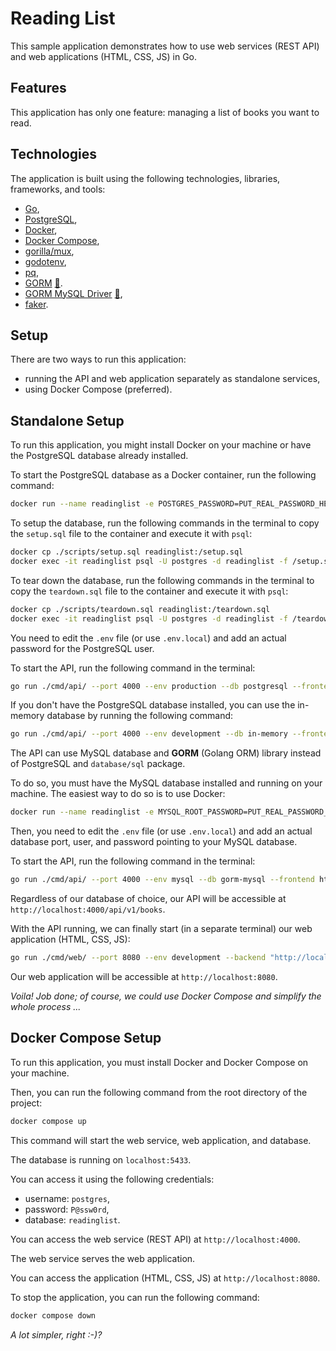 # Reading List

This sample application demonstrates how to use web services (REST API) and web applications (HTML, CSS, JS) in Go.

## Features

This application has only one feature: managing a list of books you want to read.

## Technologies

The application is built using the following technologies, libraries, frameworks, and tools:

- [Go](https://golang.org/),
- [PostgreSQL](https://www.postgresql.org/),
- [Docker](https://www.docker.com/),
- [Docker Compose](https://docs.docker.com/compose/),
- [gorilla/mux](https://github.com/gorilla/mux),
- [godotenv](https://github.com/joho/godotenv),
- [pq](github.com/lib/pq),
- [GORM](https://gorm.io/) [:file_folder:](gorm.io/gorm).
- [GORM MySQL Driver](https://gorm.io/docs/connecting_to_the_database.html#MySQL) [:file_folder:](gorm.io/driver/mysql),
- [faker](https://github.com/jaswdr/faker).

## Setup

There are two ways to run this application:

- running the API and web application separately as standalone services,
- using Docker Compose (preferred).

## Standalone Setup

To run this application, you might install Docker on your machine or have the PostgreSQL database already installed.

To start the PostgreSQL database as a Docker container, run the following command:

```bash
docker run --name readinglist -e POSTGRES_PASSWORD=PUT_REAL_PASSWORD_HERE -e POSTGRES_DB=readinglist -p 5433:5432 -d postgres
```

To setup the database, run the following commands in the terminal to copy the `setup.sql` file to the container and execute it with `psql`:

```bash
docker cp ./scripts/setup.sql readinglist:/setup.sql
docker exec -it readinglist psql -U postgres -d readinglist -f /setup.sql
```

To tear down the database, run the following commands in the terminal to copy the `teardown.sql` file to the container and execute it with `psql`:

```bash
docker cp ./scripts/teardown.sql readinglist:/teardown.sql
docker exec -it readinglist psql -U postgres -d readinglist -f /teardown.sql
```

You need to edit the `.env` file (or use `.env.local`) and add an actual password for the PostgreSQL user.

To start the API, run the following command in the terminal:

```bash
go run ./cmd/api/ --port 4000 --env production --db postgresql --frontend http://localhost:8080
```

If you don't have the PostgreSQL database installed, you can use the in-memory database by running the following command:

```bash
go run ./cmd/api/ --port 4000 --env development --db in-memory --frontend http://localhost:8080
```

The API can use MySQL database and **GORM** (Golang ORM) library instead of PostgreSQL and `database/sql` package.

To do so, you must have the MySQL database installed and running on your machine. The easiest way to do so is to use Docker:

```bash
docker run --name readinglist -e MYSQL_ROOT_PASSWORD=PUT_REAL_PASSWORD_HERE -e MYSQL_DATABASE=readinglist -p 3307:3306 -d mysql
```

Then, you need to edit the `.env` file (or use `.env.local`) and add an actual database port, user, and password pointing to your MySQL database.

To start the API, run the following command in the terminal:

```bash
go run ./cmd/api/ --port 4000 --env mysql --db gorm-mysql --frontend http://localhost:8080
```

Regardless of our database of choice, our API will be accessible at `http://localhost:4000/api/v1/books`.

With the API running, we can finally start (in a separate terminal) our web application (HTML, CSS, JS):

```bash
go run ./cmd/web/ --port 8080 --env development --backend "http://localhost:4000/api/v1"
```

Our web application will be accessible at `http://localhost:8080`.

_Voila! Job done; of course, we could use Docker Compose and simplify the whole process ..._

## Docker Compose Setup

To run this application, you must install Docker and Docker Compose on your machine.

Then, you can run the following command from the root directory of the project:

```bash
docker compose up
```

This command will start the web service, web application, and database.

The database is running on `localhost:5433`.

You can access it using the following credentials:

- username: `postgres`,
- password: `P@ssw0rd`,
- database: `readinglist`.

You can access the web service (REST API) at `http://localhost:4000`.

The web service serves the web application.

You can access the application (HTML, CSS, JS) at `http://localhost:8080`.

To stop the application, you can run the following command:

```bash
docker compose down
```

_A lot simpler, right :-)?_
